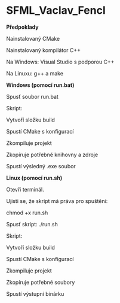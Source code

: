# SFML_Vaclav_Fencl
**Předpoklady**

Nainstalovaný CMake

Nainstalovaný kompilátor C++

Na Windows: Visual Studio s podporou C++

Na Linuxu: g++ a make


**Windows (pomocí run.bat)**

Spusť soubor run.bat


Skript:

Vytvoří složku build

Spustí CMake s konfigurací

Zkompiluje projekt

Zkopíruje potřebné knihovny a zdroje

Spustí výsledný .exe soubor


**Linux (pomocí run.sh)**

Otevři terminál.

Ujisti se, že skript má práva pro spuštění:

chmod +x run.sh

Spusť skript: ./run.sh


Skript:

Vytvoří složku build

Spustí CMake s konfigurací

Zkompiluje projekt

Zkopíruje potřebné soubory

Spustí výstupní binárku
